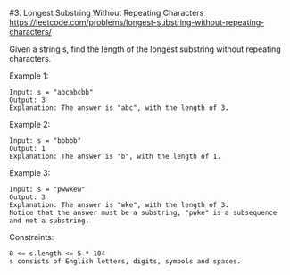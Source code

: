 #3. Longest Substring Without Repeating Characters
https://leetcode.com/problems/longest-substring-without-repeating-characters/

Given a string s, find the length of the longest substring without repeating characters.



Example 1:
```
Input: s = "abcabcbb"
Output: 3
Explanation: The answer is "abc", with the length of 3.
```
Example 2:
```
Input: s = "bbbbb"
Output: 1
Explanation: The answer is "b", with the length of 1.
```
Example 3:
```
Input: s = "pwwkew"
Output: 3
Explanation: The answer is "wke", with the length of 3.
Notice that the answer must be a substring, "pwke" is a subsequence and not a substring.
```

Constraints:
```
0 <= s.length <= 5 * 104
s consists of English letters, digits, symbols and spaces.
```